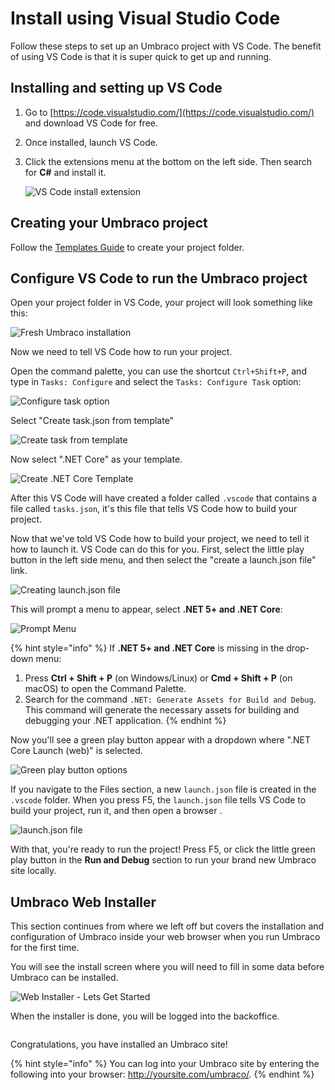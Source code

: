 # Install using Visual Studio Code

Follow these steps to set up an Umbraco project with VS Code. The benefit of using VS Code is that it is super quick to get up and running.

## Installing and setting up VS Code

1. Go to [https://code.visualstudio.com/](https://code.visualstudio.com/) and download VS Code for free.
2. Once installed, launch VS Code.
3.  Click the extensions menu at the bottom on the left side. Then search for **C#** and install it.

    ![VS Code install extension](../../../.gitbook/assets/Marketplace.jpg)

## Creating your Umbraco project

Follow the [Templates Guide](install-umbraco-with-templates.md) to create your project folder.

## Configure VS Code to run the Umbraco project

Open your project folder in VS Code, your project will look something like this:

![Fresh Umbraco installation](../../../.gitbook/assets/VS_Code_Explorer.png)

Now we need to tell VS Code how to run your project.

Open the command palette, you can use the shortcut `Ctrl+Shift+P`, and type in `Tasks: Configure` and select the `Tasks: Configure Task` option:

![Configure task option](../../../../../16/umbraco-cms/fundamentals/setup/install/images/VsCode/ConfigureTask.png)

Select "Create task.json from template"

![Create task from template](../../../../../16/umbraco-cms/fundamentals/setup/install/images/VsCode/TaskJsonFromTemplate.png)

Now select ".NET Core" as your template.

![Create .NET Core Template](../../../../../16/umbraco-cms/fundamentals/setup/install/images/VsCode/NetcoreTemplate.png)

After this VS Code will have created a folder called `.vscode` that contains a file called `tasks.json`, it's this file that tells VS Code how to build your project.

Now that we've told VS Code how to build your project, we need to tell it how to launch it. VS Code can do this for you. First, select the little play button in the left side menu, and then select the "create a launch.json file" link.

![Creating launch.json file](../../../.gitbook/assets/Create_LaunchJson_file.jpg)

This will prompt a menu to appear, select **.NET 5+ and .NET Core**:

![Prompt Menu](../../../../../16/umbraco-cms/.gitbook/assets/Prompt_Menu.jpg)

{% hint style="info" %}
If **.NET 5+ and .NET Core** is missing in the drop-down menu:

1. Press **Ctrl + Shift + P** (on Windows/Linux) or **Cmd + Shift + P** (on macOS) to open the Command Palette.
2. Search for the command `.NET: Generate Assets for Build and Debug`.\
   This command will generate the necessary assets for building and debugging your .NET application.
{% endhint %}

Now you'll see a green play button appear with a dropdown where ".NET Core Launch (web)" is selected.

![Green play button options](../../../../../16/umbraco-cms/.gitbook/assets/Dropdown_option.jpg)

If you navigate to the Files section, a new `launch.json` file is created in the `.vscode` folder. When you press F5, the `launch.json` file tells VS Code to build your project, run it, and then open a browser .

![launch.json file](../../../../../16/umbraco-cms/.gitbook/assets/launchJson.jpg)

With that, you're ready to run the project! Press F5, or click the little green play button in the **Run and Debug** section to run your brand new Umbraco site locally.

## Umbraco Web Installer

This section continues from where we left off but covers the installation and configuration of Umbraco inside your web browser when you run Umbraco for the first time.

You will see the install screen where you will need to fill in some data before Umbraco can be installed.

![Web Installer - Lets Get Started](../../../.gitbook/assets/Install_Umbraco.jpg)

When the installer is done, you will be logged into the backoffice.

<figure><img src="../../../../../16/umbraco-cms/fundamentals/setup/install/images/VsCode/dashboard-v8.PNG" alt=""><figcaption></figcaption></figure>

Congratulations, you have installed an Umbraco site!

{% hint style="info" %}
You can log into your Umbraco site by entering the following into your browser: http://yoursite.com/umbraco/.
{% endhint %}
